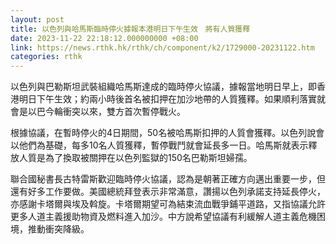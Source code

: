 ```yaml
---
layout: post
title: 以色列與哈馬斯臨時停火據報本港明日下午生效　將有人質獲釋
date: 2023-11-22 22:18:12.000000000 +08:00
link: https://news.rthk.hk/rthk/ch/component/k2/1729000-20231122.htm
categories: rthk
---
```


以色列與巴勒斯坦武裝組織哈馬斯達成的臨時停火協議，據報當地明日早上，即香港明日下午生效；約兩小時後首名被扣押在加沙地帶的人質獲釋。如果順利落實就會是以巴今輪衝突以來，雙方首次暫停戰火。

根據協議，在暫時停火的4日期間，50名被哈馬斯扣押的人質會獲釋。以色列說會以他們為基礎，每多10名人質獲釋，暫停戰鬥就會延長多一日。哈馬斯就表示釋放人質是為了換取被關押在以色列監獄的150名巴勒斯坦婦孺。

聯合國秘書長古特雷斯歡迎臨時停火協議，認為是朝著正確方向邁出重要一步，但還有好多工作要做。美國總統拜登表示非常滿意，讚揚以色列承諾支持延長停火，亦感謝卡塔爾與埃及斡旋。卡塔爾期望可為結束流血戰爭鋪平道路，又指協議允許更多人道主義援助物資及燃料進入加沙。中方說希望協議有利緩解人道主義危機困境，推動衝突降級。
